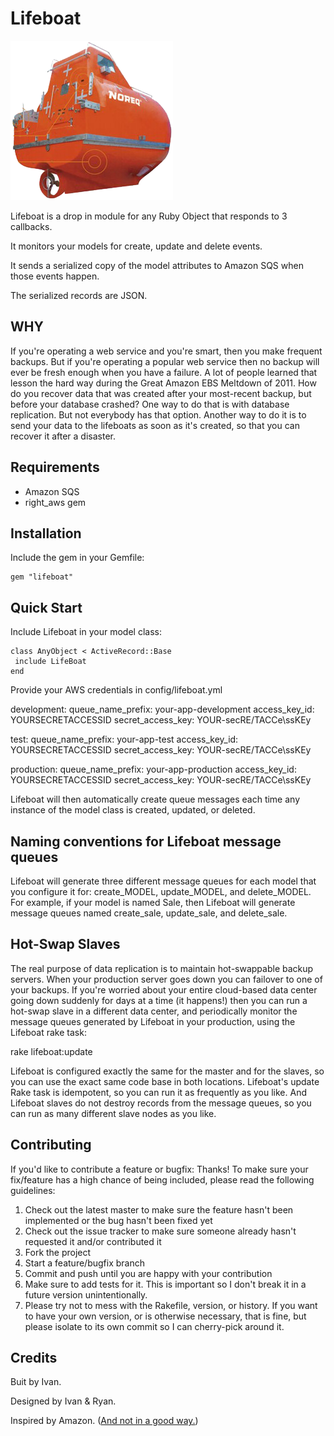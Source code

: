 Lifeboat
========

![LifeBoat](https://github.com/ivanacostarubio/lifeboat/raw/master/support/lifeboat.png)

Lifeboat is a drop in module for any Ruby Object that responds to 3 callbacks. 

It monitors your models for create, update and delete events. 

It sends a serialized copy of the model attributes to Amazon SQS when those events happen.  

The serialized records are JSON.


WHY
---

If you're operating a web service and you're smart, then you make frequent
backups.  But if you're operating a popular web service then no backup will
ever be fresh enough when you have a failure.  A lot of people learned that
lesson the hard way during the Great Amazon EBS Meltdown of 2011.  How do
you recover data that was created after your most-recent backup, but before
your database crashed?  One way to do that is with database replication.
But not everybody has that option.  Another way to do it is to send your data
to the lifeboats as soon as it's created, so that you can recover it after
a disaster.



Requirements
------------
* Amazon SQS
* right_aws gem

Installation
------------

Include the gem in your Gemfile:

    gem "lifeboat"

Quick Start
-----------

Include Lifeboat in your model class:

    class AnyObject < ActiveRecord::Base
     include LifeBoat
    end

Provide your AWS credentials in config/lifeboat.yml

  development:
    queue_name_prefix: your-app-development
    access_key_id: YOURSECRETACCESSID
    secret_access_key: YOUR-secRE/TACCe\ssKEy

  test:
    queue_name_prefix: your-app-test
    access_key_id: YOURSECRETACCESSID
    secret_access_key: YOUR-secRE/TACCe\ssKEy

  production:
    queue_name_prefix: your-app-production
    access_key_id: YOURSECRETACCESSID
    secret_access_key: YOUR-secRE/TACCe\ssKEy

Lifeboat will then automatically create queue messages each time any instance of the model
class is created, updated, or deleted.

Naming conventions for Lifeboat message queues
----------------------------------------------

Lifeboat will generate three different message queues for each model that you configure
it for: create_MODEL, update_MODEL, and delete_MODEL.  For example, if your model is named
Sale, then Lifeboat will generate message queues named create_sale, update_sale, and delete_sale.

Hot-Swap Slaves
---------------

The real purpose of data replication is to maintain hot-swappable backup servers.  When your
production server goes down you can failover to one of your backups.  If you're worried about
your entire cloud-based data center going down suddenly for days at a time (it happens!) then
you can run a hot-swap slave in a different data center, and periodically monitor the message
queues generated by Lifeboat in your production, using the Lifeboat rake task:

  rake lifeboat:update

Lifeboat is configured exactly the same for the master and for the slaves, so you can use
the exact same code base in both locations.  Lifeboat's update Rake task is idempotent,
so you can run it as frequently as you like.  And Lifeboat slaves do not destroy records
from the message queues, so you can run as many different slave nodes as you like.

Contributing
------------

If you'd like to contribute a feature or bugfix: Thanks! To make sure your
fix/feature has a high chance of being included, please read the following
guidelines:
 
1. Check out the latest master to make sure the feature hasn't been implemented or the bug hasn't been fixed yet
2. Check out the issue tracker to make sure someone already hasn't requested it and/or contributed it
3. Fork the project
4. Start a feature/bugfix branch
5. Commit and push until you are happy with your contribution
6. Make sure to add tests for it. This is important so I don't break it in a future version unintentionally.
7. Please try not to mess with the Rakefile, version, or history. If you want to have your own version, or is otherwise necessary, that is fine, but please isolate to its own commit so I can cherry-pick around it.

Credits
-------

Buit by Ivan.

Designed by Ivan & Ryan.

Inspired by Amazon.  ([And not in a good way.](http://www.businessinsider.com/amazon-lost-data-2011-4))
